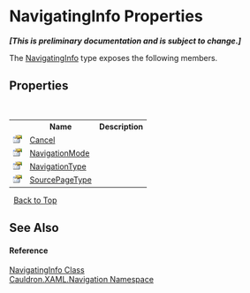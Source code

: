 # NavigatingInfo Properties
 _**\[This is preliminary documentation and is subject to change.\]**_

The <a href="T_Cauldron_XAML_Navigation_NavigatingInfo">NavigatingInfo</a> type exposes the following members.


## Properties
&nbsp;<table><tr><th></th><th>Name</th><th>Description</th></tr><tr><td>![Public property](media/pubproperty.gif "Public property")</td><td><a href="P_Cauldron_XAML_Navigation_NavigatingInfo_Cancel">Cancel</a></td><td /></tr><tr><td>![Public property](media/pubproperty.gif "Public property")</td><td><a href="P_Cauldron_XAML_Navigation_NavigatingInfo_NavigationMode">NavigationMode</a></td><td /></tr><tr><td>![Public property](media/pubproperty.gif "Public property")</td><td><a href="P_Cauldron_XAML_Navigation_NavigatingInfo_NavigationType">NavigationType</a></td><td /></tr><tr><td>![Public property](media/pubproperty.gif "Public property")</td><td><a href="P_Cauldron_XAML_Navigation_NavigatingInfo_SourcePageType">SourcePageType</a></td><td /></tr></table>&nbsp;
<a href="#navigatinginfo-properties">Back to Top</a>

## See Also


#### Reference
<a href="T_Cauldron_XAML_Navigation_NavigatingInfo">NavigatingInfo Class</a><br /><a href="N_Cauldron_XAML_Navigation">Cauldron.XAML.Navigation Namespace</a><br />